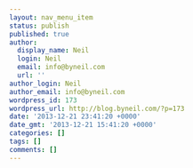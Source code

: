 ```yaml
---
layout: nav_menu_item
status: publish
published: true
author:
  display_name: Neil
  login: Neil
  email: info@byneil.com
  url: ''
author_login: Neil
author_email: info@byneil.com
wordpress_id: 173
wordpress_url: http://blog.byneil.com/?p=173
date: '2013-12-21 23:41:20 +0000'
date_gmt: '2013-12-21 15:41:20 +0000'
categories: []
tags: []
comments: []
---
```


